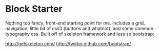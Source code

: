 Block Starter
======

Nothing too fancy, front-end starting point for me. Includes a grid, navigation, little bit of css3 (buttons and whatnot), and some common typography css. Built off of skeleton framework and less so bootstrap:

http://getskeleton.com/
http://twitter.github.com/bootstrap/
